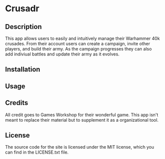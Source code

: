 # Crusadr

## Description

This app allows users to easily and intuitively manage their Warhammer 40k crusades. From their account users can create a campaign, invite other players, and build their army. As the campaign progresses they can also add indiviual battles and update their army as it evolves.

## Installation



## Usage



## Credits

All credit goes to Games Workshop for their wonderful game. This app isn't meant to replace their material but to supplement it as a organizational tool.

## License

The source code for the site is licensed under the MIT license, which you can find in the LICENSE.txt file.